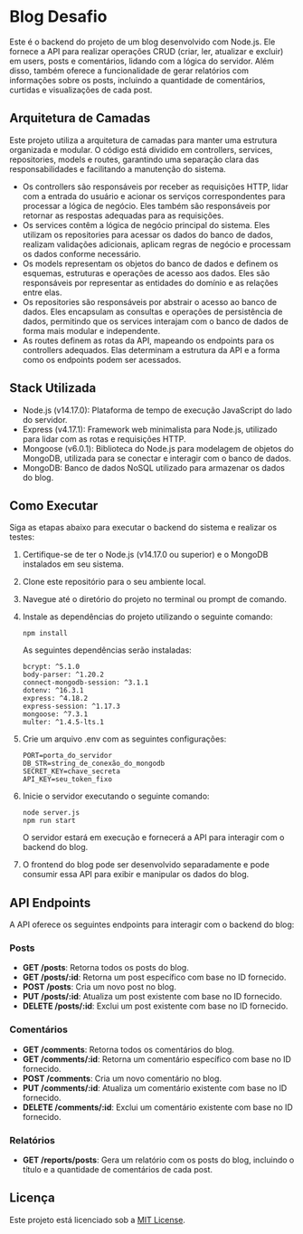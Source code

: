 # Blog Desafio

Este é o backend do projeto de um blog desenvolvido com Node.js. Ele fornece a API para realizar operações CRUD (criar, ler, atualizar e excluir) em users, posts e comentários, lidando com a lógica do servidor. Além disso, também oferece a funcionalidade de gerar relatórios com informações sobre os posts, incluindo a quantidade de comentários, curtidas e visualizações de cada post.

## Arquitetura de Camadas

Este projeto utiliza a arquitetura de camadas para manter uma estrutura organizada e modular. O código está dividido em controllers, services, repositories, models e routes, garantindo uma separação clara das responsabilidades e facilitando a manutenção do sistema.

- Os controllers são responsáveis por receber as requisições HTTP, lidar com a entrada do usuário e acionar os serviços correspondentes para processar a lógica de negócio. Eles também são responsáveis por retornar as respostas adequadas para as requisições.
- Os services contêm a lógica de negócio principal do sistema. Eles utilizam os repositories para acessar os dados do banco de dados, realizam validações adicionais, aplicam regras de negócio e processam os dados conforme necessário.
- Os models representam os objetos do banco de dados e definem os esquemas, estruturas e operações de acesso aos dados. Eles são responsáveis por representar as entidades do domínio e as relações entre elas.
- Os repositories são responsáveis por abstrair o acesso ao banco de dados. Eles encapsulam as consultas e operações de persistência de dados, permitindo que os services interajam com o banco de dados de forma mais modular e independente.
- As routes definem as rotas da API, mapeando os endpoints para os controllers adequados. Elas determinam a estrutura da API e a forma como os endpoints podem ser acessados.

## Stack Utilizada

- Node.js (v14.17.0): Plataforma de tempo de execução JavaScript do lado do servidor.
- Express (v4.17.1): Framework web minimalista para Node.js, utilizado para lidar com as rotas e requisições HTTP.
- Mongoose (v6.0.1): Biblioteca do Node.js para modelagem de objetos do MongoDB, utilizada para se conectar e interagir com o banco de dados.
- MongoDB: Banco de dados NoSQL utilizado para armazenar os dados do blog.

## Como Executar

Siga as etapas abaixo para executar o backend do sistema e realizar os testes:

1. Certifique-se de ter o Node.js (v14.17.0 ou superior) e o MongoDB instalados em seu sistema.

2. Clone este repositório para o seu ambiente local.

3. Navegue até o diretório do projeto no terminal ou prompt de comando.

4. Instale as dependências do projeto utilizando o seguinte comando:

   ```
   npm install
   ```

   As seguintes dependências serão instaladas:

   ```
   bcrypt: ^5.1.0
   body-parser: ^1.20.2
   connect-mongodb-session: ^3.1.1
   dotenv: ^16.3.1
   express: ^4.18.2
   express-session: ^1.17.3
   mongoose: ^7.3.1
   multer: ^1.4.5-lts.1
   ```
5. Crie um arquivo .env com as seguintes configurações:

   ```
   PORT=porta_do_servidor
   DB_STR=string_de_conexão_do_mongodb
   SECRET_KEY=chave_secreta
   API_KEY=seu_token_fixo
   ```
   
6. Inicie o servidor executando o seguinte comando:

   ```
   node server.js
   npm run start
   ```

   O servidor estará em execução e fornecerá a API para interagir com o backend do blog.

7. O frontend do blog pode ser desenvolvido separadamente e pode consumir essa API para exibir e manipular os dados do blog.

## API Endpoints

A API oferece os seguintes endpoints para interagir com o backend do blog:

### Posts

- **GET /posts**: Retorna todos os posts do blog.
- **GET /posts/:id**: Retorna um post específico com base no ID fornecido.
- **POST /posts**: Cria um novo post no blog.
- **PUT /posts/:id**: Atualiza um post existente com base no ID fornecido.
- **DELETE /posts/:id**: Exclui um post existente com base no ID fornecido.

### Comentários

- **GET /comments**: Retorna todos os comentários do blog.
- **GET /comments/:id**: Retorna um comentário específico com base no ID fornecido.
- **POST /comments**: Cria um novo comentário no blog.
- **PUT /comments/:id**: Atualiza um comentário existente com base no ID fornecido.
- **DELETE /comments/:id**: Exclui um comentário existente com base no ID fornecido.

### Relatórios

- **GET /reports/posts**: Gera um relatório com os posts do blog, incluindo o título e a quantidade de comentários de cada post.

## Licença

Este projeto está licenciado sob a [MIT License](LICENSE).